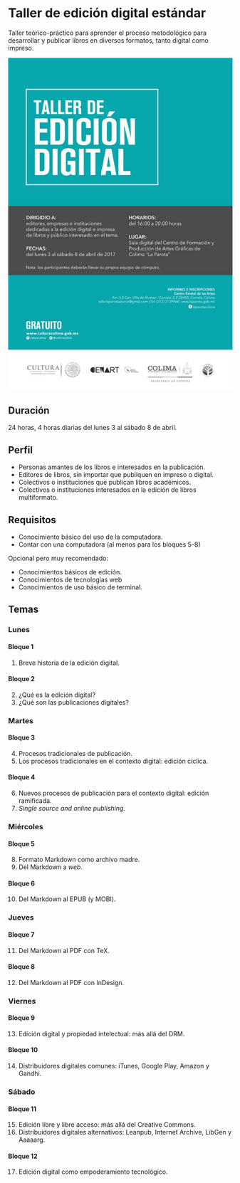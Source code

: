 # Taller de edición digital estándar

Taller teórico-práctico para aprender el proceso metodológico para desarrollar y publicar libros en diversos formatos, tanto digital como impreso.

![Flyer](taller.jpg)

## Duración

24 horas, 4 horas diarias del lunes 3 al sábado 8 de abril.

## Perfil

* Personas amantes de los libros e interesados en la publicación.
* Editores de libros, sin importar que publiquen en impreso o digital.
* Colectivos o instituciones que publican libros académicos.
* Colectivos o instituciones interesados en la edición de libros multiformato.

## Requisitos

* Conocimiento básico del uso de la computadora.
* Contar con una computadora (al menos para los bloques 5-8)

Opcional pero muy recomendado:

* Conocimientos básicos de edición.
* Conocimientos de tecnologías web
* Conocimientos de uso básico de terminal.

## Temas

### Lunes

#### Bloque 1

1. Breve historia de la edición digital.

#### Bloque 2

2. ¿Qué es la edición digital?
3. ¿Qué son las publicaciones digitales?

### Martes

#### Bloque 3

4. Procesos tradicionales de publicación.
5. Los procesos tradicionales en el contexto digital: edición cíclica.

#### Bloque 4

6. Nuevos procesos de publicación para el contexto digital: edición ramificada.
7. *Single source and online publishing*.

### Miércoles

#### Bloque 5

8. Formato Markdown como archivo madre.
9. Del Markdown a *web*.

#### Bloque 6

10. Del Markdown al EPUB (y MOBI).

### Jueves

#### Bloque 7

11. Del Markdown al PDF con TeX.

#### Bloque 8

12. Del Markdown al PDF con InDesign.

### Viernes

#### Bloque 9

13. Edición digital y propiedad intelectual: más allá del DRM.

#### Bloque 10

14. Distribuidores digitales comunes: iTunes, Google Play, Amazon y Gandhi.

### Sábado

#### Bloque 11

15. Edición libre y libre acceso: más allá del Creative Commons.
16. Distribuidores digitales alternativos: Leanpub, Internet Archive, LibGen y Aaaaarg.

#### Bloque 12

17. Edición digital como empoderamiento tecnológico.
